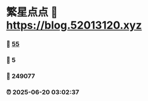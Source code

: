 # 繁星点点 :link: https://blog.52013120.xyz 
### :page_facing_up: [55](https://blog.52013120.xyz/tag.html) 
### :speech_balloon: 5 
### :hibiscus: 249077 
### :alarm_clock: 2025-06-20 03:02:37 
